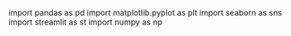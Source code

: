 import pandas as pd
import matplotlib.pyplot as plt
import seaborn as sns
import streamlit as st
import numpy as np
